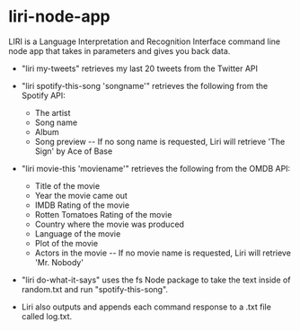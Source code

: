 # liri-node-app

LIRI is a Language Interpretation and Recognition Interface command line node app that takes in parameters and gives you back data.

* "liri my-tweets" retrieves my last 20 tweets from the Twitter API

* "liri spotify-this-song 'songname'" retrieves the following from the Spotify API:
    * The artist
    * Song name
    * Album
    * Song preview
-- If no song name is requested, Liri will retrieve 'The Sign' by Ace of Base

* "liri movie-this 'moviename'" retrieves the following from the OMDB API:
   * Title of the movie
   * Year the movie came out
   * IMDB Rating of the movie
   * Rotten Tomatoes Rating of the movie
   * Country where the movie was produced
   * Language of the movie
   * Plot of the movie
   * Actors in the movie
 -- If no movie name is requested, Liri will retrieve 'Mr. Nobody'
 
 * "liri do-what-it-says" uses the fs Node package to take the text inside of random.txt and run "spotify-this-song".
 
 * Liri also outputs and appends each command response to a .txt file called log.txt.
